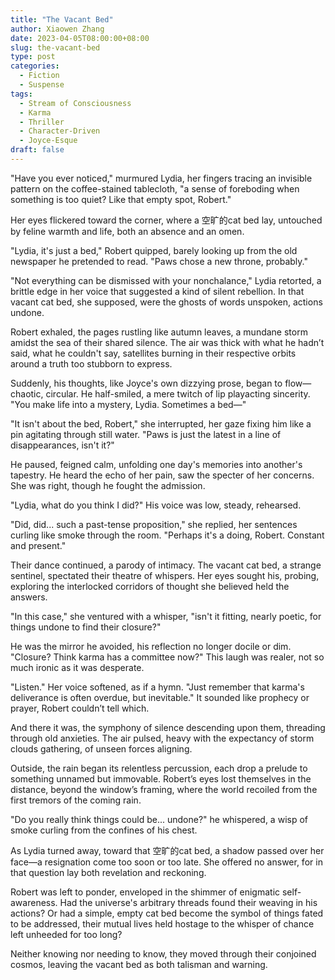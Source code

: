 ```yaml
---
title: "The Vacant Bed"
author: Xiaowen Zhang
date: 2023-04-05T08:00:00+08:00
slug: the-vacant-bed
type: post
categories:
  - Fiction
  - Suspense
tags:
  - Stream of Consciousness
  - Karma
  - Thriller
  - Character-Driven
  - Joyce-Esque
draft: false
---
```


"Have you ever noticed," murmured Lydia, her fingers tracing an invisible pattern on the coffee-stained tablecloth, "a sense of foreboding when something is too quiet? Like that empty spot, Robert." 

Her eyes flickered toward the corner, where a 空旷的cat bed lay, untouched by feline warmth and life, both an absence and an omen. 

"Lydia, it's just a bed," Robert quipped, barely looking up from the old newspaper he pretended to read. "Paws chose a new throne, probably."

"Not everything can be dismissed with your nonchalance," Lydia retorted, a brittle edge in her voice that suggested a kind of silent rebellion. In that vacant cat bed, she supposed, were the ghosts of words unspoken, actions undone.

Robert exhaled, the pages rustling like autumn leaves, a mundane storm amidst the sea of their shared silence. The air was thick with what he hadn’t said, what he couldn't say, satellites burning in their respective orbits around a truth too stubborn to express. 

Suddenly, his thoughts, like Joyce's own dizzying prose, began to flow—chaotic, circular. He half-smiled, a mere twitch of lip playacting sincerity. "You make life into a mystery, Lydia. Sometimes a bed—"

"It isn't about the bed, Robert," she interrupted, her gaze fixing him like a pin agitating through still water. "Paws is just the latest in a line of disappearances, isn't it?"

He paused, feigned calm, unfolding one day's memories into another's tapestry. He heard the echo of her pain, saw the specter of her concerns. She was right, though he fought the admission. 

"Lydia, what do you think I did?" His voice was low, steady, rehearsed.

"Did, did... such a past-tense proposition," she replied, her sentences curling like smoke through the room. "Perhaps it's a doing, Robert. Constant and present."

Their dance continued, a parody of intimacy. The vacant cat bed, a strange sentinel, spectated their theatre of whispers. Her eyes sought his, probing, exploring the interlocked corridors of thought she believed held the answers.

"In this case," she ventured with a whisper, "isn't it fitting, nearly poetic, for things undone to find their closure?"

He was the mirror he avoided, his reflection no longer docile or dim. "Closure? Think karma has a committee now?" This laugh was realer, not so much ironic as it was desperate.

"Listen." Her voice softened, as if a hymn. "Just remember that karma's deliverance is often overdue, but inevitable." It sounded like prophecy or prayer, Robert couldn’t tell which. 

And there it was, the symphony of silence descending upon them, threading through old anxieties. The air pulsed, heavy with the expectancy of storm clouds gathering, of unseen forces aligning.

Outside, the rain began its relentless percussion, each drop a prelude to something unnamed but immovable. Robert’s eyes lost themselves in the distance, beyond the window’s framing, where the world recoiled from the first tremors of the coming rain.

"Do you really think things could be... undone?" he whispered, a wisp of smoke curling from the confines of his chest.

As Lydia turned away, toward that 空旷的cat bed, a shadow passed over her face—a resignation come too soon or too late. She offered no answer, for in that question lay both revelation and reckoning.

Robert was left to ponder, enveloped in the shimmer of enigmatic self-awareness. Had the universe's arbitrary threads found their weaving in his actions? Or had a simple, empty cat bed become the symbol of things fated to be addressed, their mutual lives held hostage to the whisper of chance left unheeded for too long?

Neither knowing nor needing to know, they moved through their conjoined cosmos, leaving the vacant bed as both talisman and warning.